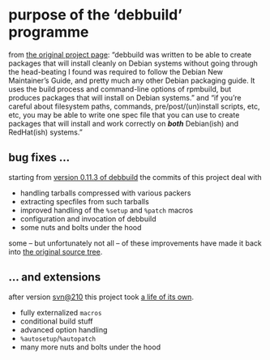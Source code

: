 # purpose of the ‘debbuild’ programme

from [the original project page](https://secure.deepnet.cx/trac/debbuild): “debbuild was written to be able to create packages that will install cleanly on Debian systems without going through the head-beating I found was required to follow the Debian New Maintainer’s Guide, and pretty much any other Debian packaging guide. It uses the build process and command-line options of rpmbuild, but produces packages that will install on Debian systems.”
and “if you’re careful about filesystem paths, commands, pre/post/(un)install scripts, etc, etc, you may be able to write one spec file that you can use to create packages that will install and work correctly on **_both_** Debian(ish) and RedHat(ish) systems.”

## bug fixes …

starting from [version 0.11.3 of
debbuild](https://github.com/ascherer/debbuild/releases/tag/0.11.3) the
commits of this project deal with

* handling tarballs compressed with various packers
* extracting specfiles from such tarballs
* improved handling of the `%setup` and `%patch` macros
* configuration and invocation of debbuild
* some nuts and bolts under the hood

some – but unfortunately not all – of these improvements have made it back into
[the original source
tree](https://secure.deepnet.cx/svn/debbuild/trunk/debbuild).

## … and extensions

after version
[svn@210](https://github.com/ascherer/debbuild/releases/tag/SVN%40210)
this project took
[a life of its own](https://github.com/ascherer/debbuild/releases).

* fully externalized `macros`
* conditional build stuff
* advanced option handling
* `%autosetup`/`%autopatch`
* many more nuts and bolts under the hood
